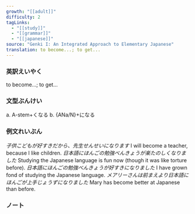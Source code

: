 ```yaml
---
growth: "[[adult]]"
difficulty: 2
tagLinks:
  - "[[study]]"
  - "[[grammar]]"
  - "[[japanese]]"
source: "Genki I: An Integrated Approach to Elementary Japanese"
translation: to become...; to get...
---
```

### 英訳えいやく	

to become...; to get...
### 文型ぶんけい

a. A-stem+くなる
b. {ANa/N}+になる
### 例文れいぶん

*子供こどもが好すきだから、先生せんせいになります* I will become a teacher, because I like children.
*日本語にほんごの勉強べんきょうが楽たのしくなりました* Studying the Japanese language is fun now (though it was like torture before).
*日本語にほんごの勉強べんきょうが好すきになりました* I have grown fond of studying the Japanese language.
*メアリーさんは前まえより日本語にほんごが上手じょうずになりました* Mary has become better at Japanese than before.
### ノート

